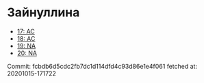 # Зайнуллина
- [17: AC](17.md)
- [18: AC](18.md)
- [19: NA](19.md)
- [20: NA](20.md)

Commit: fcbdb6d5cdc2fb7dc1d114dfd4c93d86e1e4f061
 fetched at: 20201015-171722
